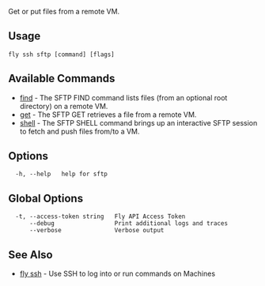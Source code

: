 Get or put files from a remote VM.

## Usage
~~~
fly ssh sftp [command] [flags]
~~~

## Available Commands
* [find](/docs/flyctl/fly-ssh-sftp-find/)	 - The SFTP FIND command lists files (from an optional root directory) on a remote VM.
* [get](/docs/flyctl/fly-ssh-sftp-get/)	 - The SFTP GET retrieves a file from a remote VM.
* [shell](/docs/flyctl/fly-ssh-sftp-shell/)	 - The SFTP SHELL command brings up an interactive SFTP session to fetch and push files from/to a VM.

## Options

~~~
  -h, --help   help for sftp
~~~

## Global Options

~~~
  -t, --access-token string   Fly API Access Token
      --debug                 Print additional logs and traces
      --verbose               Verbose output
~~~

## See Also

* [fly ssh](/docs/flyctl/fly-ssh/)	 - Use SSH to log into or run commands on Machines

